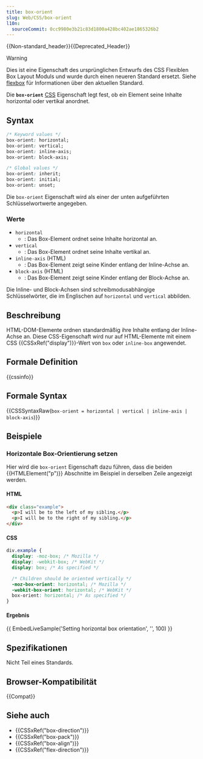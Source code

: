 ```yaml
---
title: box-orient
slug: Web/CSS/box-orient
l10n:
  sourceCommit: 0cc9980e3b21c83d1800a428bc402ae1865326b2
---
```


{{Non-standard_header}}{{Deprecated_Header}}

> [!WARNING]
> Dies ist eine Eigenschaft des ursprünglichen Entwurfs des CSS Flexiblen Box Layout Moduls und wurde durch einen neueren Standard ersetzt. Siehe [flexbox](/de/docs/Web/CSS/CSS_flexible_box_layout/Basic_concepts_of_flexbox) für Informationen über den aktuellen Standard.

Die **`box-orient`** [CSS](/de/docs/Web/CSS) Eigenschaft legt fest, ob ein Element seine Inhalte horizontal oder vertikal anordnet.

## Syntax

```css
/* Keyword values */
box-orient: horizontal;
box-orient: vertical;
box-orient: inline-axis;
box-orient: block-axis;

/* Global values */
box-orient: inherit;
box-orient: initial;
box-orient: unset;
```

Die `box-orient` Eigenschaft wird als einer der unten aufgeführten Schlüsselwortwerte angegeben.

### Werte

- `horizontal`
  - : Das Box-Element ordnet seine Inhalte horizontal an.
- `vertical`
  - : Das Box-Element ordnet seine Inhalte vertikal an.
- `inline-axis` (HTML)
  - : Das Box-Element zeigt seine Kinder entlang der Inline-Achse an.
- `block-axis` (HTML)
  - : Das Box-Element zeigt seine Kinder entlang der Block-Achse an.

Die Inline- und Block-Achsen sind schreibmodusabhängige Schlüsselwörter, die im Englischen auf `horizontal` und `vertical` abbilden.

## Beschreibung

HTML-DOM-Elemente ordnen standardmäßig ihre Inhalte entlang der Inline-Achse an. Diese CSS-Eigenschaft wird nur auf HTML-Elemente mit einem CSS {{CSSxRef("display")}}-Wert von `box` oder `inline-box` angewendet.

## Formale Definition

{{cssinfo}}

## Formale Syntax

{{CSSSyntaxRaw(`box-orient = horizontal | vertical | inline-axis | block-axis`)}}

## Beispiele

### Horizontale Box-Orientierung setzen

Hier wird die `box-orient` Eigenschaft dazu führen, dass die beiden {{HTMLElement("p")}} Abschnitte im Beispiel in derselben Zeile angezeigt werden.

#### HTML

```html
<div class="example">
  <p>I will be to the left of my sibling.</p>
  <p>I will be to the right of my sibling.</p>
</div>
```

#### CSS

```css
div.example {
  display: -moz-box; /* Mozilla */
  display: -webkit-box; /* WebKit */
  display: box; /* As specified */

  /* Children should be oriented vertically */
  -moz-box-orient: horizontal; /* Mozilla */
  -webkit-box-orient: horizontal; /* WebKit */
  box-orient: horizontal; /* As specified */
}
```

#### Ergebnis

{{ EmbedLiveSample('Setting horizontal box orientation', '', 100) }}

## Spezifikationen

Nicht Teil eines Standards.

## Browser-Kompatibilität

{{Compat}}

## Siehe auch

- {{CSSxRef("box-direction")}}
- {{CSSxRef("box-pack")}}
- {{CSSxRef("box-align")}}
- {{CSSxRef("flex-direction")}}

